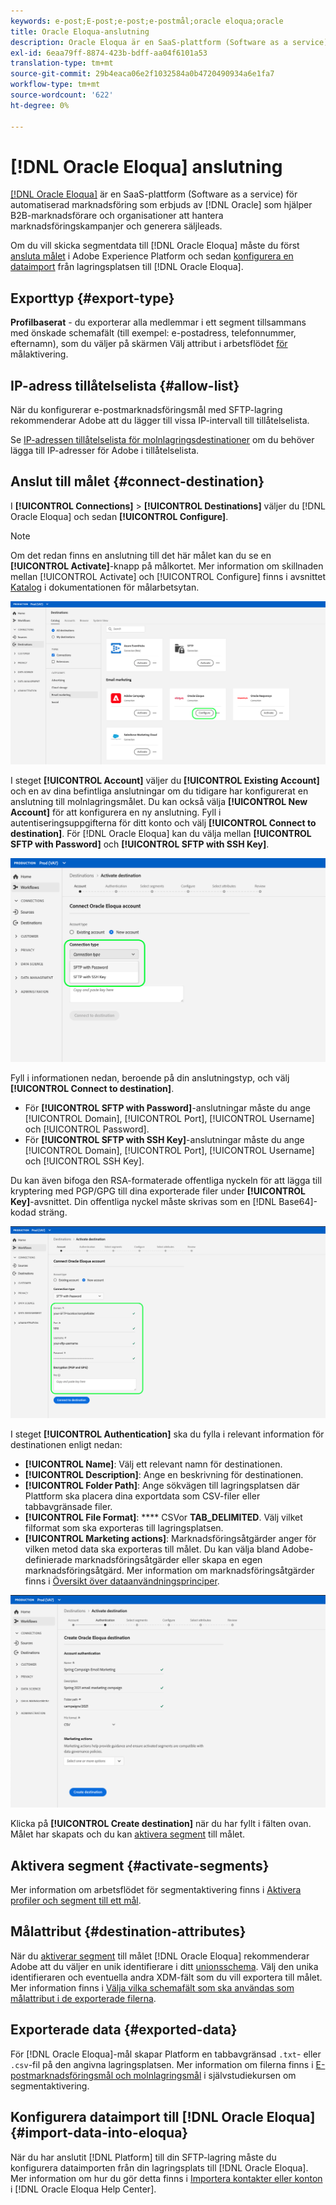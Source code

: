 ```yaml
---
keywords: e-post;E-post;e-post;e-postmål;oracle eloqua;oracle
title: Oracle Eloqua-anslutning
description: Oracle Eloqua är en SaaS-plattform (Software as a service) för automatiserad marknadsföring som erbjuds av Oraclet och som hjälper B2B-marknadsförare och organisationer att hantera marknadsföringskampanjer och generera säljleads.
exl-id: 6eaa79ff-8874-423b-bdff-aa04f6101a53
translation-type: tm+mt
source-git-commit: 29b4eaca06e2f1032584a0b4720490934a6e1fa7
workflow-type: tm+mt
source-wordcount: '622'
ht-degree: 0%

---
```


# [!DNL Oracle Eloqua] anslutning

[[!DNL Oracle Eloqua]](https://www.oracle.com/cx/marketing/automation/) är en SaaS-plattform (Software as a service) för automatiserad marknadsföring som erbjuds av  [!DNL Oracle] som hjälper B2B-marknadsförare och organisationer att hantera marknadsföringskampanjer och generera säljleads.

Om du vill skicka segmentdata till [!DNL Oracle Eloqua] måste du först [ansluta målet](#connect-destination) i Adobe Experience Platform och sedan [konfigurera en dataimport](#import-data-into-eloqua) från lagringsplatsen till [!DNL Oracle Eloqua].

## Exporttyp {#export-type}

**Profilbaserat**  - du exporterar alla medlemmar i ett segment tillsammans med önskade schemafält (till exempel: e-postadress, telefonnummer, efternamn), som du väljer på skärmen Välj attribut i arbetsflödet [ för ](../../ui/activate-destinations.md#select-attributes)målaktivering.

## IP-adress tillåtelselista {#allow-list}

När du konfigurerar e-postmarknadsföringsmål med SFTP-lagring rekommenderar Adobe att du lägger till vissa IP-intervall till tillåtelselista.

Se [IP-adressen tillåtelselista för molnlagringsdestinationer](../cloud-storage/ip-address-allow-list.md) om du behöver lägga till IP-adresser för Adobe i tillåtelselista.

## Anslut till målet {#connect-destination}

I **[!UICONTROL Connections]** > **[!UICONTROL Destinations]** väljer du [!DNL Oracle Eloqua] och sedan **[!UICONTROL Configure]**.

>[!NOTE]
>
>Om det redan finns en anslutning till det här målet kan du se en **[!UICONTROL Activate]**-knapp på målkortet. Mer information om skillnaden mellan [!UICONTROL Activate] och [!UICONTROL Configure] finns i avsnittet [Katalog](../../ui/destinations-workspace.md#catalog) i dokumentationen för målarbetsytan.

![Anslut till Eloqua](../../assets/catalog/email-marketing/oracle-eloqua/catalog.png)

I steget **[!UICONTROL Account]** väljer du **[!UICONTROL Existing Account]** och en av dina befintliga anslutningar om du tidigare har konfigurerat en anslutning till molnlagringsmålet. Du kan också välja **[!UICONTROL New Account]** för att konfigurera en ny anslutning. Fyll i autentiseringsuppgifterna för ditt konto och välj **[!UICONTROL Connect to destination]**. För [!DNL Oracle Eloqua] kan du välja mellan **[!UICONTROL SFTP with Password]** och **[!UICONTROL SFTP with SSH Key]**.

![Connect Eloqua-konto](../../assets/catalog/email-marketing/oracle-eloqua/connection-type.png)

Fyll i informationen nedan, beroende på din anslutningstyp, och välj **[!UICONTROL Connect to destination]**.

- För **[!UICONTROL SFTP with Password]**-anslutningar måste du ange [!UICONTROL Domain], [!UICONTROL Port], [!UICONTROL Username] och [!UICONTROL Password].
- För **[!UICONTROL SFTP with SSH Key]**-anslutningar måste du ange [!UICONTROL Domain], [!UICONTROL Port], [!UICONTROL Username] och [!UICONTROL SSH Key].

Du kan även bifoga den RSA-formaterade offentliga nyckeln för att lägga till kryptering med PGP/GPG till dina exporterade filer under **[!UICONTROL Key]**-avsnittet. Din offentliga nyckel måste skrivas som en [!DNL Base64]-kodad sträng.

![Eloqua-anslutning till mål](../../assets/catalog/email-marketing/oracle-eloqua/account-info.png)

I steget **[!UICONTROL Authentication]** ska du fylla i relevant information för destinationen enligt nedan:
- **[!UICONTROL Name]**: Välj ett relevant namn för destinationen.
- **[!UICONTROL Description]**: Ange en beskrivning för destinationen.
- **[!UICONTROL Folder Path]**: Ange sökvägen till lagringsplatsen där Plattform ska placera dina exportdata som CSV-filer eller tabbavgränsade filer.
- **[!UICONTROL File Format]**:  **** CSVor  **TAB_DELIMITED**. Välj vilket filformat som ska exporteras till lagringsplatsen.
- **[!UICONTROL Marketing actions]**: Marknadsföringsåtgärder anger för vilken metod data ska exporteras till målet. Du kan välja bland Adobe-definierade marknadsföringsåtgärder eller skapa en egen marknadsföringsåtgärd. Mer information om marknadsföringsåtgärder finns i [Översikt över dataanvändningsprinciper](../../../data-governance/policies/overview.md).

<!--

Commenting out Amazon S3 bucket part for now until support is clarified

- **[!UICONTROL Bucket name]**: Your Amazon S3 bucket, where Platform will deposit the data export. Your input must be between 3 and 63 characters long. Must begin and end with a letter or number. Must contain only lowercase letters, numbers, or hyphens ( - ). Must not be formatted as an IP address (for example, 192.100.1.1).

-->

![Eloqua grundläggande information](../../assets/catalog/email-marketing/oracle-eloqua/basic-information.png)

Klicka på **[!UICONTROL Create destination]** när du har fyllt i fälten ovan. Målet har skapats och du kan [aktivera segment](../../ui/activate-destinations.md) till målet.

## Aktivera segment {#activate-segments}

Mer information om arbetsflödet för segmentaktivering finns i [Aktivera profiler och segment till ett mål](../../ui/activate-destinations.md).

## Målattribut {#destination-attributes}

När du [aktiverar segment](../../ui/activate-destinations.md) till målet [!DNL Oracle Eloqua] rekommenderar Adobe att du väljer en unik identifierare i ditt [unionsschema](../../../profile/home.md#profile-fragments-and-union-schemas). Välj den unika identifieraren och eventuella andra XDM-fält som du vill exportera till målet. Mer information finns i [Välja vilka schemafält som ska användas som målattribut i de exporterade filerna](./overview.md#destination-attributes).

## Exporterade data {#exported-data}

För [!DNL Oracle Eloqua]-mål skapar Platform en tabbavgränsad `.txt`- eller `.csv`-fil på den angivna lagringsplatsen. Mer information om filerna finns i [E-postmarknadsföringsmål och molnlagringsmål](../../ui/activate-destinations.md#esp-and-cloud-storage) i självstudiekursen om segmentaktivering.

## Konfigurera dataimport till [!DNL Oracle Eloqua] {#import-data-into-eloqua}

När du har anslutit [!DNL Platform] till din SFTP-lagring måste du konfigurera dataimporten från din lagringsplats till [!DNL Oracle Eloqua]. Mer information om hur du gör detta finns i [Importera kontakter eller konton](https://docs.oracle.com/cloud/latest/marketingcs_gs/OMCAA/Help/DataImportExport/Tasks/ImportingContactsOrAccounts.htm) i [!DNL Oracle Eloqua Help Center].
